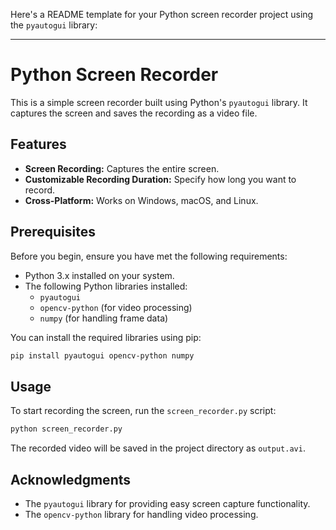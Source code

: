 Here's a README template for your Python screen recorder project using the `pyautogui` library:

---

# Python Screen Recorder

This is a simple screen recorder built using Python's `pyautogui` library. It captures the screen and saves the recording as a video file.

## Features

- **Screen Recording:** Captures the entire screen.
- **Customizable Recording Duration:** Specify how long you want to record.
- **Cross-Platform:** Works on Windows, macOS, and Linux.

## Prerequisites

Before you begin, ensure you have met the following requirements:

- Python 3.x installed on your system.
- The following Python libraries installed:
  - `pyautogui`
  - `opencv-python` (for video processing)
  - `numpy` (for handling frame data)

You can install the required libraries using pip:

```bash
pip install pyautogui opencv-python numpy
```

## Usage

To start recording the screen, run the `screen_recorder.py` script:

```bash
python screen_recorder.py
```

The recorded video will be saved in the project directory as `output.avi`.

## Acknowledgments

- The `pyautogui` library for providing easy screen capture functionality.
- The `opencv-python` library for handling video processing.
